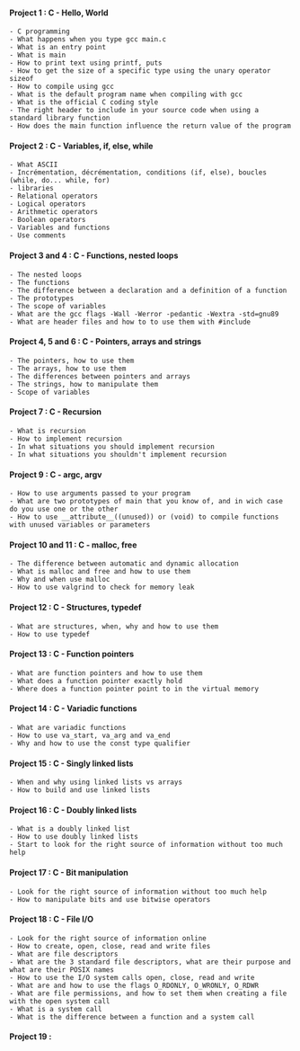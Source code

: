 #### Project 1 : C - Hello, World

    - C programming
    - What happens when you type gcc main.c
    - What is an entry point
    - What is main
    - How to print text using printf, puts
    - How to get the size of a specific type using the unary operator sizeof
    - How to compile using gcc
    - What is the default program name when compiling with gcc
    - What is the official C coding style
    - The right header to include in your source code when using a standard library function
    - How does the main function influence the return value of the program

#### Project 2 : C - Variables, if, else, while

    - What ASCII
    - Incrémentation, décrémentation, conditions (if, else), boucles (while, do... while, for)
    - libraries
    - Relational operators
    - Logical operators
    - Arithmetic operators
    - Boolean operators
    - Variables and functions
    - Use comments

#### Project 3 and 4 : C - Functions, nested loops

    - The nested loops
    - The functions
    - The difference between a declaration and a definition of a function
    - The prototypes
    - The scope of variables
    - What are the gcc flags -Wall -Werror -pedantic -Wextra -std=gnu89
    - What are header files and how to to use them with #include

#### Project 4, 5 and 6 : C - Pointers, arrays and strings

    - The pointers, how to use them
    - The arrays, how to use them
    - The differences between pointers and arrays
    - The strings, how to manipulate them
    - Scope of variables

#### Project 7 : C - Recursion

    - What is recursion
    - How to implement recursion
    - In what situations you should implement recursion
    - In what situations you shouldn't implement recursion

#### Project 9 : C - argc, argv

    - How to use arguments passed to your program
    - What are two prototypes of main that you know of, and in wich case do you use one or the other
    - How to use __attribute__((unused)) or (void) to compile functions with unused variables or parameters

#### Project 10 and 11 : C - malloc, free

    - The difference between automatic and dynamic allocation
    - What is malloc and free and how to use them
    - Why and when use malloc
    - How to use valgrind to check for memory leak

#### Project 12 : C - Structures, typedef

    - What are structures, when, why and how to use them
    - How to use typedef

#### Project 13 : C - Function pointers

    - What are function pointers and how to use them
    - What does a function pointer exactly hold
    - Where does a function pointer point to in the virtual memory

#### Project 14 : C - Variadic functions

    - What are variadic functions
    - How to use va_start, va_arg and va_end
    - Why and how to use the const type qualifier

#### Project 15 : C - Singly linked lists

    - When and why using linked lists vs arrays
    - How to build and use linked lists

#### Project 16 : C - Doubly linked lists

    - What is a doubly linked list
    - How to use doubly linked lists
    - Start to look for the right source of information without too much help

#### Project 17 : C - Bit manipulation

    - Look for the right source of information without too much help
    - How to manipulate bits and use bitwise operators

#### Project 18 : C - File I/O

    - Look for the right source of information online
    - How to create, open, close, read and write files
    - What are file descriptors
    - What are the 3 standard file descriptors, what are their purpose and what are their POSIX names
    - How to use the I/O system calls open, close, read and write
    - What are and how to use the flags O_RDONLY, O_WRONLY, O_RDWR
    - What are file permissions, and how to set them when creating a file with the open system call
    - What is a system call
    - What is the difference between a function and a system call


#### Project 19 :